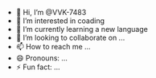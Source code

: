 - 👋 Hi, I’m @VVK-7483
- 👀 I’m interested in coading
- 🌱 I’m currently learning a new language
- 💞️ I’m looking to collaborate on ...
- 📫 How to reach me ...
- 😄 Pronouns: ...
- ⚡ Fun fact: ...

<!---
VVK-7483/VVK-7483 is a ✨ special ✨ repository because its `README.md` (this file) appears on your GitHub profile.
You can click the Preview link to take a look at your changes.
--->
